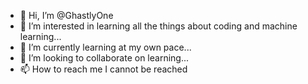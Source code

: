 - 👋 Hi, I’m @GhastlyOne
- 👀 I’m interested in learning all the things about coding and machine learning...
- 🌱 I’m currently learning at my own pace...
- 💞️ I’m looking to collaborate on learning...
- 📫 How to reach me I cannot be reached

<!---
GhastlyOne/GhastlyOne is a ✨ special ✨ repository because its `README.md` (this file) appears on your GitHub profile.
You can click the Preview link to take a look at your changes.
--->
